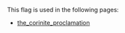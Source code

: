 This flag is used in the following pages:
 - [the_corinite_proclamation](../events/the_corinite_proclamation.md)
